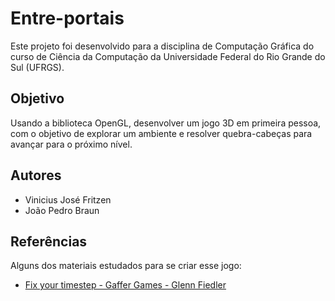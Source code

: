 # Entre-portais

Este projeto foi desenvolvido para a disciplina de Computação Gráfica do curso de Ciência da Computação da Universidade
Federal do Rio Grande do Sul (UFRGS).

## Objetivo

Usando a biblioteca OpenGL, desenvolver um jogo 3D em primeira pessoa, com o objetivo de explorar um ambiente e resolver
quebra-cabeças para avançar para o próximo nível.

## Autores

- Vinicius José Fritzen
- João Pedro Braun

## Referências

Alguns dos materiais estudados para se criar esse jogo:

- [Fix your timestep - Gaffer Games - Glenn Fiedler](https://gafferongames.com/post/fix_your_timestep/)